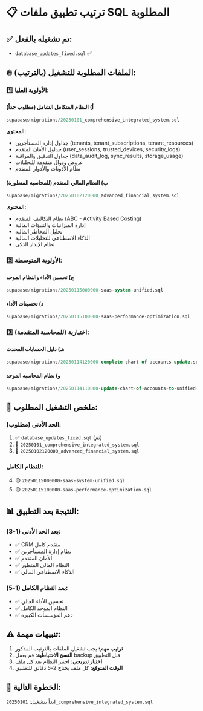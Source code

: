 # 📋 ترتيب تطبيق ملفات SQL المطلوبة

## ✅ تم تشغيله بالفعل:
- `database_updates_fixed.sql` ✅

## 🔥 الملفات المطلوبة للتشغيل (بالترتيب):

### 1️⃣ **الأولوية العليا:**

#### أ) النظام المتكامل الشامل (مطلوب جداً)
```sql
supabase/migrations/20250101_comprehensive_integrated_system.sql
```
**المحتوى:** 
- جداول إدارة المستأجرين (tenants, tenant_subscriptions, tenant_resources)
- جداول الأمان المتقدم (user_sessions, trusted_devices, security_logs)
- جداول التدقيق والمراقبة (data_audit_log, sync_results, storage_usage)
- عروض ودوال متقدمة للتحليلات
- نظام الأذونات والأدوار المتقدم

#### ب) النظام المالي المتقدم (للمحاسبة المتطورة)
```sql
supabase/migrations/20250102120000_advanced_financial_system.sql
```
**المحتوى:**
- نظام التكاليف المتقدم (ABC - Activity Based Costing)
- إدارة الميزانيات والتنبؤات المالية
- تحليل المخاطر المالية
- الذكاء الاصطناعي للتحليلات المالية
- نظام الإنذار الذكي

### 2️⃣ **الأولوية المتوسطة:**

#### ج) تحسين الأداء والنظام الموحد
```sql
supabase/migrations/20250115000000-saas-system-unified.sql
```

#### د) تحسينات الأداء
```sql
supabase/migrations/20250115100000-saas-performance-optimization.sql
```

### 3️⃣ **اختيارية (للمحاسبة المتقدمة):**

#### هـ) دليل الحسابات المحدث
```sql
supabase/migrations/20250114120000-complete-chart-of-accounts-update.sql
```

#### و) نظام المحاسبة الموحد
```sql
supabase/migrations/20250114110000-update-chart-of-accounts-to-unified-system.sql
```

## 🎯 **ملخص التشغيل المطلوب:**

### الحد الأدنى (مطلوب):
1. ✅ `database_updates_fixed.sql` (تم)
2. 🔴 `20250101_comprehensive_integrated_system.sql` 
3. 🔴 `20250102120000_advanced_financial_system.sql`

### للنظام الكامل:
4. 🟡 `20250115000000-saas-system-unified.sql`
5. 🟡 `20250115100000-saas-performance-optimization.sql`

## 📊 **النتيجة بعد التطبيق:**

### بعد الحد الأدنى (1-3):
- ✅ CRM متقدم كامل
- ✅ نظام إدارة المستأجرين
- ✅ الأمان المتقدم
- ✅ النظام المالي المتطور
- ✅ الذكاء الاصطناعي المالي

### بعد النظام الكامل (1-5):
- ✅ تحسين الأداء العالي
- ✅ النظام الموحد الكامل
- ✅ دعم المؤسسات الكبيرة

## ⚠️ **تنبيهات مهمة:**

1. **ترتيب مهم:** يجب تشغيل الملفات بالترتيب المذكور
2. **النسخ الاحتياطية:** قم بعمل backup قبل التطبيق
3. **اختبار تدريجي:** اختبر النظام بعد كل ملف
4. **الوقت المتوقع:** كل ملف يحتاج 2-5 دقائق للتطبيق

## 🚀 **الخطوة التالية:**
ابدأ بتشغيل: `20250101_comprehensive_integrated_system.sql` 